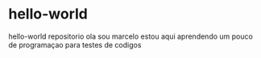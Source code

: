 # hello-world
hello-world repositorio
ola sou marcelo estou aqui aprendendo um pouco de programaçao 
para testes de codigos
